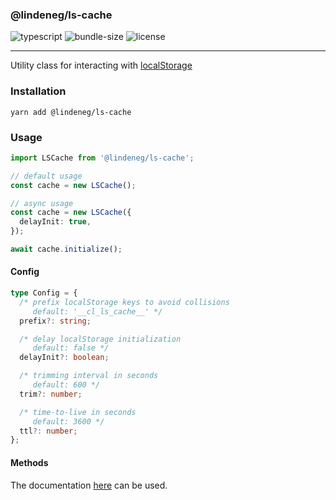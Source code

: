 ### @lindeneg/ls-cache

![typescript](https://badgen.net/badge/icon/typescript?icon=typescript&label) ![bundle-size](https://badgen.net/bundlephobia/min/@lindeneg/ls-cache@2.0.4) ![license](https://badgen.net/npm/license/@lindeneg/ls-cache)

---

Utility class for interacting with [localStorage](https://developer.mozilla.org/en-US/docs/Web/API/Window/localStorage)

### Installation

`yarn add @lindeneg/ls-cache`

### Usage

```ts
import LSCache from '@lindeneg/ls-cache';

// default usage
const cache = new LSCache();

// async usage
const cache = new LSCache({
  delayInit: true,
});

await cache.initialize();
```

#### Config

```ts
type Config = {
  /* prefix localStorage keys to avoid collisions
     default: '__cl_ls_cache__' */
  prefix?: string;

  /* delay localStorage initialization
     default: false */
  delayInit?: boolean;

  /* trimming interval in seconds 
     default: 600 */
  trim?: number;

  /* time-to-live in seconds 
     default: 3600 */
  ttl?: number;
};
```

#### Methods

The documentation [here](https://github.com/Lindeneg/lindeneg-npm-packages/tree/master/packages/cache#methods) can be used.
